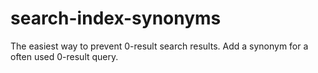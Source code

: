 # search-index-synonyms
The easiest way to prevent 0-result search results. Add a synonym for a often used 0-result query.
